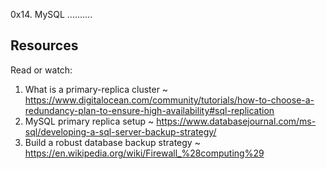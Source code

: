 0x14. MySQL
..........

Resources
--------
Read or watch:
1. What is a primary-replica cluster ~ https://www.digitalocean.com/community/tutorials/how-to-choose-a-redundancy-plan-to-ensure-high-availability#sql-replication
2. MySQL primary replica setup ~ https://www.databasejournal.com/ms-sql/developing-a-sql-server-backup-strategy/
3. Build a robust database backup strategy ~ https://en.wikipedia.org/wiki/Firewall_%28computing%29
